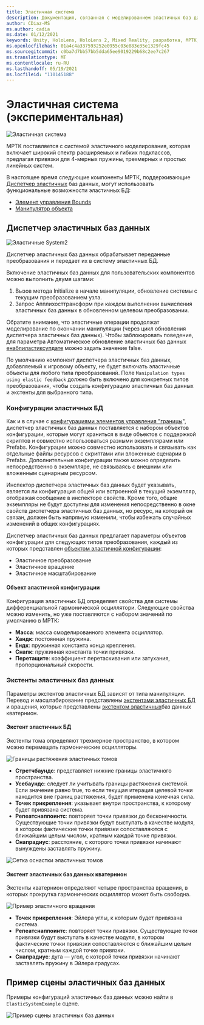 ```yaml
---
title: Эластичная система
description: Документация, связанная с моделированием эластичных баз данных в МРТК
author: CDiaz-MS
ms.author: cadia
ms.date: 01/12/2021
keywords: Unity, HoloLens, HoloLens 2, Mixed Reality, разработка, МРТК, Еластикссистем,
ms.openlocfilehash: 01a4c4a337593252e0955c03e883e35e1329fc45
ms.sourcegitcommit: c0ba7d7bb57bb5dda65ee9019229b68c2ee7c267
ms.translationtype: MT
ms.contentlocale: ru-RU
ms.lasthandoff: 05/19/2021
ms.locfileid: "110145188"
---
```

# <a name="elastic-system-experimental"></a>Эластичная система (экспериментальная)

![Эластичная система](../images/elastics/Elastics_Main1.gif)

МРТК поставляется с системой эластичного моделирования, которая включает широкий спектр расширяемых и гибких подклассов, предлагая привязки для 4-мерных пружины, трехмерных и простых линейных систем.

В настоящее время следующие компоненты МРТК, поддерживающие [Диспетчер эластичных](xref:Microsoft.MixedReality.Toolkit.Experimental.Physics.ElasticsManager) баз данных, могут использовать функциональные возможности эластичных БД:

- [Элемент управления Bounds](../ux-building-blocks/bounds-control.md)
- [Манипулятор объекта](../ux-building-blocks/object-manipulator.md)

## <a name="elastics-manager"></a>Диспетчер эластичных баз данных

![Эластичные System2](../images/elastics/Elastics_Main.gif)

Диспетчер эластичных баз данных обрабатывает переданные преобразования и передает их в систему эластичных БД.

Включение эластичных баз данных для пользовательских компонентов можно выполнить двумя шагами:

1. Вызов метода Initialize в начале манипуляции, обновление системы с текущим преобразованием узла.
1. Запрос Апплихосттрансформ при каждом выполнении вычисления эластичных баз данных в обновленном целевом преобразовании.

Обратите внимание, что эластичные операции продолжат моделирование по окончании манипуляции (через цикл обновления диспетчера эластичных баз данных). Чтобы заблокировать поведение, для параметра Автоматическое обновление эластичных баз данных [енаблиластиксупдате](xref:Microsoft.MixedReality.Toolkit.Experimental.Physics.ElasticsManager.EnableElasticsUpdate) можно задать значение false.

По умолчанию компонент диспетчера эластичных баз данных, добавляемый к игровому объекту, не будет включать эластичные объекты для любого типа преобразований.
Поле `Manipulation types using elastic feedback` должно быть включено для конкретных типов преобразования, чтобы создать конфигурацию эластичных баз данных и экстенты для выбранного типа.

### <a name="elastics-configurations"></a>Конфигурации эластичных БД

Как и в случае с [конфигурациями элементов управления "границы](../ux-building-blocks/bounds-control.md#configuration-objects)", диспетчер эластичных баз данных поставляется с набором объектов конфигурации, которые могут храниться в виде объектов с поддержкой скриптов и совместно использоваться разными экземплярами или Prefabs. Конфигурации можно совместно использовать и связывать как отдельные файлы ресурсов с скриптами или вложенные сценарии в Prefabs. Дополнительные конфигурации также можно определить непосредственно в экземпляре, не связываясь с внешним или вложенным сценарным ресурсом.

Инспектор диспетчера эластичных баз данных будет указывать, является ли конфигурация общей или встроенной в текущий экземпляр, отображая сообщение в инспекторе свойств. Кроме того, общие экземпляры не будут доступны для изменения непосредственно в окне свойств диспетчера эластичных баз данных, но ресурс, на который он связан, должен быть напрямую изменили, чтобы избежать случайных изменений в общих конфигурациях.

Диспетчер эластичных баз данных предлагает параметры объектов конфигурации для следующих типов преобразования, каждый из которых представлен [объектом эластичной конфигурации](#elastic-configuration-object):

- Эластичное преобразование
- Эластичное вращение
- Эластичное масштабирование

#### <a name="elastic-configuration-object"></a>Объект эластичной конфигурации

Конфигурация эластичных БД определяет свойства для системы дифференциальной гармонической осциллятори.
Следующие свойства можно изменить, но уже поставляются с набором значений по умолчанию в МРТК:

- **Масса**: масса смоделированного элемента осциллятор.
- **Хандк**: постоянная пружина.
- **Ендк**: пружинная константа конца крепления.
- **Снапк**: пружинная константа точки привязки.
- **Перетащите**: коэффициент перетаскивания или затухания, пропорциональный скорости.

### <a name="elastics-extents"></a>Экстенты эластичных баз данных

Параметры экстентов эластичных БД зависят от типа манипуляции. Перевод и масштабирование представлены [экстентами эластичных БД](#volume-elastic-extent) и вращения, которые представлены [экстентом эластичных](#quaternion-elastic-extent)баз данных кватернион.

#### <a name="volume-elastic-extent"></a>Экстент эластичных БД

Экстенты тома определяют трехмерное пространство, в котором можно перемещать гармонические осцилляторы.

![Границы растяжения эластичных томов](../images/elastics/Elastics_Volume_Bounds.gif)

- **Стретчбаундс**: представляет нижние границы эластичного пространства.
- **Усебаундс**: следует ли учитывать границы растяжения системой. Если значение равно true, то если текущая итерация целевой точки находится вне границ растяжения, будет применена конечная сила.
- **Точек прикрепления**: указывает внутри пространства, к которому будет привязана система.
- **Репеатснаппоинтс**: повторяет точки привязки до бесконечности. Существующие точки привязки будут выступать в качестве модуля, в котором фактические точки привязки сопоставляются с ближайшим целым числом, кратным каждой точке привязки.
- **Снапрадиус**: расстояние, с которого точки привязки начинают вынуждены заставлять пружину.

![Сетка оснастки эластичных томов](../images/elastics/Elastics_Volume_Snap.gif)

#### <a name="quaternion-elastic-extent"></a>Экстент эластичных баз данных кватернион

Экстенты кватернион определяют четыре пространства вращения, в которых прокрутка гармонических осциллятор может быть свободна.

![Пример эластичного вращения](../images/elastics/Elastics_Rotation.gif)

- **Точек прикрепления**: Эйлера углы, к которым будет привязана система.
- **Репеатснаппоинтс**: повторяет точки привязки. Существующие точки привязки будут выступать в качестве модуля, в котором фактические точки привязки сопоставляются с ближайшим целым числом, кратным каждой точке привязки.
- **Снапрадиус**: дуга — угол, с которой точки привязки начинают заставлять пружину в Эйлера градусах.

## <a name="elastics-example-scene"></a>Пример сцены эластичных баз данных

Примеры конфигураций эластичных баз данных можно найти в `ElasticSystemExample` сцене.

![Пример сцены эластичных баз данных](../images/elastics/Elastics_Example_Scene.png)
